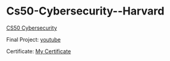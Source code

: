 # Cs50-Cybersecurity--Harvard

[CS50 Cybersecurity](https://cs50.harvard.edu/cybersecurity/2023/)

Final Project:
 [youtube](https://youtu.be/nhIDL1Riwb0?si=_6575Jf9HCKhnNCN)

Certificate:
 [My Certificate](https://certificates.cs50.io/0b051406-5e40-46d0-b9fd-28277dd21179.png?size=letter)

